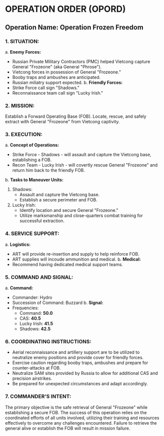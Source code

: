 # OPERATION ORDER (OPORD)
## Operation Name: Operation Frozen Freedom
### 1. SITUATION:
a. **Enemy Forces:**
   - Russian Private Military Contractors (PMC) helped Vietcong capture General "Frozeone" (aka General "Phrose").
   - Vietcong forces in possession of General "Frozeone."
   - Booby traps and ambushes are anticipated.
   - Russian miliatry support expected.
b. **Friendly Forces:**
   - Strike Force call sign "Shadows."
   - Reconnaissance team call sign "Lucky Irish."
### 2. MISSION:
   Establish a Forward Operating Base (FOB). Locate, rescue, and safely extract with General "Frozeone" from Vietcong captivity. 
### 3. EXECUTION:
a. **Concept of Operations:**
   - Strike Force - Shadows - will assault and capture the Vietcong base, establishing a FOB. 
   - Recon Team - Lucky Irish - will covertly rescue General "Frozeone" and return him back to the friendly FOB.

b. **Tasks to Maneuver Units:**
   1. Shadows:
      - Assault and capture the Vietcong base.
      - Establish a secure perimeter and FOB.
   2. Lucky Irish:
      - Identify location and secure General "Frozeone."
      - Utilize marksmanship and close-quarters combat training for successful extraction.

### 4. SERVICE SUPPORT:
a. **Logistics:**
   - ART will provide re-insertion and supply to help reinforce FOB.
   - ART supplies will incoude ammunition and medical. 
b. **Medical:**
   - Recommend having dedicated medical support teams.

### 5. COMMAND AND SIGNAL:
a. **Command:**
   - Commander: Hydro
   - Succession of Command: Buzzard
b. **Signal:**
   - Frequencies: 
     - Command: **50.0**
     - CAS: **40.5**
     - Lucky Irish: **41.5**
     - Shadows: **42.5**
### 6. COORDINATING INSTRUCTIONS:
   - Aerial reconnaissance and artillery support are to be utilized to neutralize enemy positions and provide cover for friendly forces.
   - Exercise caution regarding booby traps, ambushes and prepare for counter-attacks at FOB. 
   - Neutralize SAM sites provided by Russia to allow for additional CAS and precision airstrikes. 
   - Be prepared for unexpected circumstances and adapt accordingly.

### 7. COMMANDER'S INTENT:
   The primary objective is the safe retrieval of General "Frozeone" while establishing a secure FOB. The success of this operation relies on the coordinated efforts of all units involved, utilizing their training and resources effectively to overcome any challenges encountered. Failure to retrieve the general alive or establish the FOB will result in mission failure.
